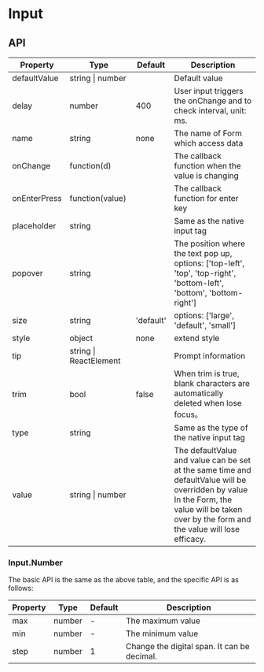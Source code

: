 # Input

<example />

## API

| Property | Type | Default | Description |
| --- | --- | --- | --- |
| defaultValue | string \| number | | Default value |
| delay | number | 400 | User input triggers the onChange and to check interval, unit: ms.|
| name | string | none | The name of Form which access data |
| onChange | function(d) | | The callback function when the value is changing |
| onEnterPress | function(value) | | The callback function for enter key |
| placeholder | string | | Same as the native input tag |
| popover | string | | The position where the text pop up, options: \['top-left', 'top', 'top-right', 'bottom-left', 'bottom', 'bottom-right'] |
| size | string | 'default' | options: \['large', 'default', 'small'] |
| style | object | none | extend style |
| tip | string \| ReactElement | | Prompt information |
| trim | bool | false | When trim is true, blank characters are automatically deleted when lose focus。 |
| type | string | | Same as the type of the native input tag |
| value | string \| number | | The defaultValue and value can be set at the same time and defaultValue will be overridden by value<br />In the Form, the value will be taken over by the form and the value will lose efficacy. |

### Input.Number

The basic API is the same as the above table, and the specific API is as follows:

| Property | Type | Default | Description |
| --- | --- | --- | --- |
| max | number | - | The maximum value |
| min | number | - | The minimum value|
| step | number | 1 | Change the digital span. It can be decimal. |
